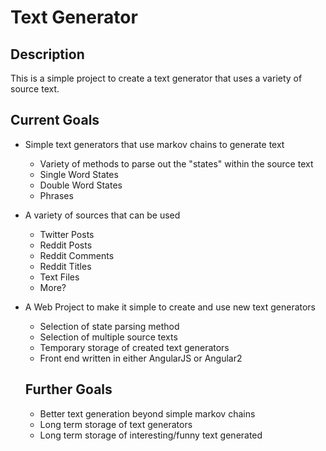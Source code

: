 # Text Generator

## Description
This is a simple project to create a text generator that uses a variety of source text.

## Current Goals
* Simple text generators that use markov chains to generate text
   * Variety of methods to parse out the "states" within the source text
    * Single Word States
    * Double Word States
    * Phrases
* A variety of sources that can be used
  * Twitter Posts
  * Reddit Posts
  * Reddit Comments
  * Reddit Titles
  * Text Files
  * More?
* A Web Project to make it simple to create and use new text generators
  * Selection of state parsing method
  * Selection of multiple source texts
  * Temporary storage of created text generators
  * Front end written in either AngularJS or Angular2
  
  ## Further Goals
  * Better text generation beyond simple markov chains
  * Long term storage of text generators
  * Long term storage of interesting/funny text generated
